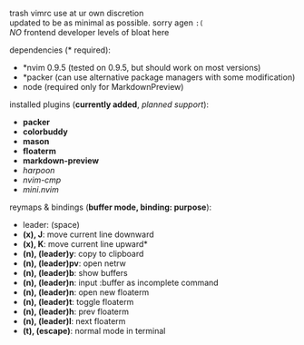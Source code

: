 trash vimrc use at ur own discretion  
updated to be as minimal as possible. sorry agen `:(`  
*NO* frontend developer levels of bloat here
  
  
dependencies (\* required):
* \*nvim 0.9.5 (tested on 0.9.5, but should work on most versions)
* \*packer (can use alternative package managers with some modification)
* node (required only for MarkdownPreview)
  
  
installed plugins (**currently added**, *planned support*):
* **packer**
* **colorbuddy**
* **mason**
* **floaterm**
* **markdown-preview**
* *harpoon*
* *nvim-cmp*
* *mini.nvim*
  
  
reymaps & bindings (**buffer mode, binding: purpose**):
* leader: (space)
* **(x), J**: move current line downward
* **(x), K**: move current line upward* 
* **(n), (leader)y**: copy to clipboard
* **(n), (leader)pv**: open netrw
* **(n), (leader)b**: show buffers
* **(n), (leader)n**: input :buffer as incomplete command
* **(n), (leader)n**: open new floaterm
* **(n), (leader)t**: toggle floaterm
* **(n), (leader)h**: prev floaterm
* **(n), (leader)l**: next floaterm
* **(t), (escape)**: normal mode in terminal

